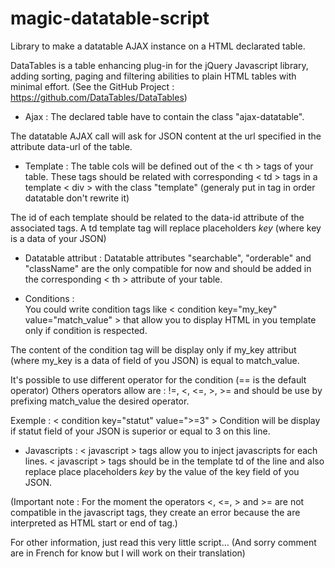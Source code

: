 # magic-datatable-script

Library to make a datatable AJAX instance on a HTML declarated table.

DataTables is a table enhancing plug-in for the jQuery Javascript library, adding sorting, paging and filtering abilities to plain HTML tables with minimal effort. (See the GitHub Project : https://github.com/DataTables/DataTables)

- Ajax 	:
The declared table have to contain the class "ajax-datatable".

The datatable AJAX call will ask for JSON content at the url specified in the 
attribute data-url of the table.

- Template	:
The table cols will be defined out of the < th > tags of your table. These <th> tags
should be related with corresponding < td > tags in a template < div > with the class "template"
(generaly put in <tfoot> tag in order datatable don't rewrite it)

The id of each <td> template should be related to the data-id attribute of the associated <th> tags.
A td template tag will replace placeholders *key* (where key is a data of your JSON)
 	
- Datatable attribut	:
Datatable attributes "searchable", "orderable" and "className" are the only compatible for now 
and should be added in the corresponding < th > attribute of your table. 

- Conditions	:	
You could write condition tags like < condition key="my_key" value="match_value" > 
that allow you to display HTML in you template only if condition is respected. 

The content of the condition tag will be display only if my_key attribut (where my_key is a data of field of you JSON)
is equal to match_value. 

It's possible to use different operator for the condition (== is the default operator)
Others operators allow are : !=, <, <=, >, >= and should be use by prefixing match_value 
the desired operator. 

   Exemple : < condition key="statut" value=">=3" >
   Condition will be display if statut field of your JSON is superior or equal to 3 on this line.

- Javascripts	:
< javascript > tags allow you to inject javascripts for each lines.
< javascript > tags should be in the template td of the line and also replace place placeholders *key*
by the value of the key field of you JSON.
	
(Important note : For the moment the operators  <, <=, > and >= are not compatible in the javascript tags, 
they create an error because the are interpreted as HTML start or end of tag.)

For other information, just read this very little script... 
(And sorry comment are in French for know but I will work on their translation)
